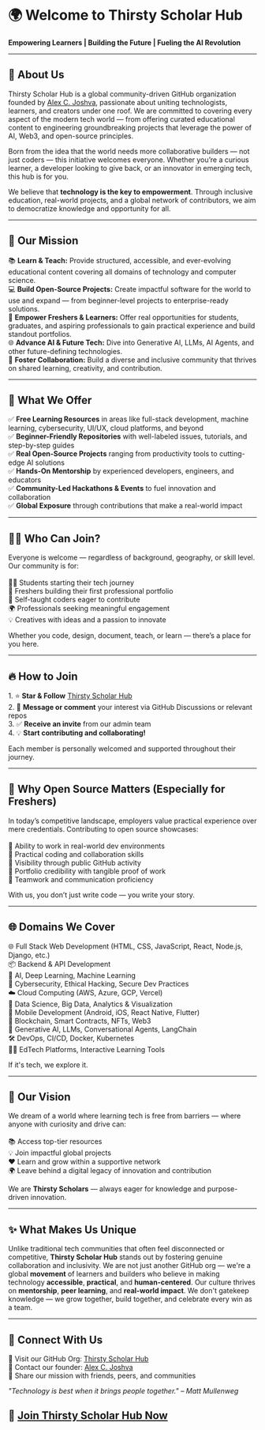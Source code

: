 # 🌍 Welcome to Thirsty Scholar Hub 
  <strong>Empowering Learners | Building the Future | Fueling the AI Revolution</strong>

---

<h2>🚀 About Us</h2>

<p>
Thirsty Scholar Hub is a global community-driven GitHub organization founded by <a href="https://github.com/alexalexbits">Alex C. Joshva</a>, passionate about uniting technologists, learners, and creators under one roof. We are committed to covering every aspect of the modern tech world — from offering curated educational content to engineering groundbreaking projects that leverage the power of AI, Web3, and open-source principles.
</p>

<p>
Born from the idea that the world needs more collaborative builders — not just coders — this initiative welcomes everyone. Whether you’re a curious learner, a developer looking to give back, or an innovator in emerging tech, this hub is for you.
</p>

<p>
We believe that <strong>technology is the key to empowerment</strong>. Through inclusive education, real-world projects, and a global network of contributors, we aim to democratize knowledge and opportunity for all.
</p>

---

<h2>🎯 Our Mission</h2>

<p>
📚 <strong>Learn & Teach:</strong> Provide structured, accessible, and ever-evolving educational content covering all domains of technology and computer science.<br>
💻 <strong>Build Open-Source Projects:</strong> Create impactful software for the world to use and expand — from beginner-level projects to enterprise-ready solutions.<br>
🧠 <strong>Empower Freshers & Learners:</strong> Offer real opportunities for students, graduates, and aspiring professionals to gain practical experience and build standout portfolios.<br>
🌐 <strong>Advance AI & Future Tech:</strong> Dive into Generative AI, LLMs, AI Agents, and other future-defining technologies.<br>
🤝 <strong>Foster Collaboration:</strong> Build a diverse and inclusive community that thrives on shared learning, creativity, and contribution.
</p>

---

<h2>🧩 What We Offer</h2>

<p>
✅ <strong>Free Learning Resources</strong> in areas like full-stack development, machine learning, cybersecurity, UI/UX, cloud platforms, and beyond<br>
✅ <strong>Beginner-Friendly Repositories</strong> with well-labeled issues, tutorials, and step-by-step guides<br>
✅ <strong>Real Open-Source Projects</strong> ranging from productivity tools to cutting-edge AI solutions<br>
✅ <strong>Hands-On Mentorship</strong> by experienced developers, engineers, and educators<br>
✅ <strong>Community-Led Hackathons & Events</strong> to fuel innovation and collaboration<br>
✅ <strong>Global Exposure</strong> through contributions that make a real-world impact
</p>

---

<h2>🧑‍💻 Who Can Join?</h2>

<p>
Everyone is welcome — regardless of background, geography, or skill level. Our community is for:<br><br>
👨‍🎓 Students starting their tech journey<br>
💼 Freshers building their first professional portfolio<br>
🔧 Self-taught coders eager to contribute<br>
🌍 Professionals seeking meaningful engagement<br>
💡 Creatives with ideas and a passion to innovate
</p>

<p>
Whether you code, design, document, teach, or learn — there’s a place for you here.
</p>

---

<h2>🔥 How to Join</h2>

<p>
1. ⭐ <strong>Star & Follow</strong> <a href="https://github.com/Thirsty-Scholar-Hub">Thirsty Scholar Hub</a><br>
2. 📩 <strong>Message or comment</strong> your interest via GitHub Discussions or relevant repos<br>
3. ✅ <strong>Receive an invite</strong> from our admin team<br>
4. 💡 <strong>Start contributing and collaborating!</strong>
</p>

<p>
Each member is personally welcomed and supported throughout their journey.
</p>

---

<h2>🧠 Why Open Source Matters (Especially for Freshers)</h2>

<p>
In today’s competitive landscape, employers value practical experience over mere credentials. Contributing to open source showcases:<br><br>
🚀 Ability to work in real-world dev environments<br>
🧰 Practical coding and collaboration skills<br>
👀 Visibility through public GitHub activity<br>
📄 Portfolio credibility with tangible proof of work<br>
🤝 Teamwork and communication proficiency
</p>

<p>
With us, you don’t just write code — you write your story.
</p>

---

<h2>🌐 Domains We Cover</h2>

<p>
🌐 Full Stack Web Development (HTML, CSS, JavaScript, React, Node.js, Django, etc.)<br>
📦 Backend & API Development<br>
🤖 AI, Deep Learning, Machine Learning<br>
🔐 Cybersecurity, Ethical Hacking, Secure Dev Practices<br>
☁️ Cloud Computing (AWS, Azure, GCP, Vercel)<br>
🧬 Data Science, Big Data, Analytics & Visualization<br>
📲 Mobile Development (Android, iOS, React Native, Flutter)<br>
🔗 Blockchain, Smart Contracts, NFTs, Web3<br>
💬 Generative AI, LLMs, Conversational Agents, LangChain<br>
🛠️ DevOps, CI/CD, Docker, Kubernetes<br>
🧑‍🏫 EdTech Platforms, Interactive Learning Tools
</p>

<p>
If it's tech, we explore it.
</p>

---

<h2>🌟 Our Vision</h2>

<p>
We dream of a world where learning tech is free from barriers — where anyone with curiosity and drive can:<br><br>
📚 Access top-tier resources<br>
💡 Join impactful global projects<br>
❤️ Learn and grow within a supportive network<br>
🌍 Leave behind a digital legacy of innovation and contribution
</p>

<p>
We are <strong>Thirsty Scholars</strong> — always eager for knowledge and purpose-driven innovation.
</p>

---

<h2>✨ What Makes Us Unique</h2>

<p>
Unlike traditional tech communities that often feel disconnected or competitive, <strong>Thirsty Scholar Hub</strong> stands out by fostering genuine collaboration and inclusivity. We are not just another GitHub org — we're a global <strong>movement</strong> of learners and builders who believe in making technology <strong>accessible</strong>, <strong>practical</strong>, and <strong>human-centered</strong>. Our culture thrives on <strong>mentorship</strong>, <strong>peer learning</strong>, and <strong>real-world impact</strong>. We don't gatekeep knowledge — we grow together, build together, and celebrate every win as a team.
</p>

---

<h2>🙌 Connect With Us</h2>

<p>
💬 Visit our GitHub Org: <a href="https://github.com/Thirsty-Scholar-Hub">Thirsty Scholar Hub</a><br>
🧠 Contact our founder: <a href="https://github.com/alexalexbits">Alex C. Joshva</a><br>
📢 Share our mission with friends, peers, and communities
</p>

<p><em>"Technology is best when it brings people together." – Matt Mullenweg</em></p>

<h2>🚀 <a href="https://github.com/Thirsty-Scholar-Hub">Join Thirsty Scholar Hub Now</a></h2>
